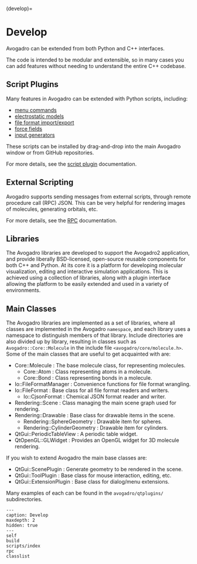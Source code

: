 (develop)=

# Develop

Avogadro can be extended from both Python and C++ interfaces.

The code is intended to be modular and extensible, so in many cases
you can add features without needing to understand the entire C++
codebase.

## Script Plugins

Many features in Avogadro can be extended with Python scripts, including:

- [menu commands](scripts/commands)
- [electrostatic models](scripts/charges)
- [file format import/export](scripts/formats)
- [force fields](scripts/energy)
- [input generators](scripts/generators)

These scripts can be installed by drag-and-drop into the main Avogadro window or from GitHub repositories.

For more details, see the [script plugin](develop-scripts) documentation.

## External Scripting

Avogadro supports sending messages from external scripts, through
remote procedure call (RPC) JSON. This can be very helpful for rendering
images of molecules, generating orbitals, etc.

For more details, see the [RPC](develop-rpc) documentation.

## Libraries

The Avogadro libraries are developed to support the Avogadro2 application, and
provide liberally BSD-licensed, open-source reusable components for both C++ and Python. At its core it is a platform for developing molecular visualization, editing and interactive simulation applications. This is achieved using a collection of libraries, along with a plugin interface allowing the platform to be easily extended and used in a variety of environments.

## Main Classes

The Avogadro libraries are implemented as a set of libraries, where all classes
are implemented in the Avogadro `namespace`, and each library uses a namespace
to distinguish members of that library. Include directories are also divided
up by library, resulting in classes such as `Avogadro::Core::Molecule` in the
include file `<avogadro/core/molecule.h>`. Some of the main classes that are
useful to get acquainted with are:

- Core::Molecule : The base molecule class, for representing molecules.
  - Core::Atom : Class representing atoms in a molecule.
  - Core::Bond : Class representing bonds in a molecule.
- Io::FileFormatManager : Convenience functions for file format wrangling.
- Io::FileFormat : Base class for all file format readers and writers.
  - Io::CjsonFormat : Chemical JSON format reader and writer.
- Rendering::Scene : Class managing the main scene graph used for rendering.
- Rendering::Drawable : Base class for drawable items in the scene.
  - Rendering::SphereGeometry : Drawable item for spheres.
  - Rendering::CylinderGeometry : Drawable item for cylinders.
- QtGui::PeriodicTableView : A periodic table widget.
- QtOpenGL::GLWidget : Provides an OpenGL widget for 3D molecule rendering.

If you wish to extend Avogadro the main base classes are:

- QtGui::ScenePlugin : Generate geometry to be rendered in the scene.
- QtGui::ToolPlugin : Base class for mouse interaction, editing, etc.
- QtGui::ExtensionPlugin : Base class for dialog/menu extensions.

Many examples of each can be found in the `avogadro/qtplugins/` subdirectories.

```{toctree}
---
caption: Develop
maxdepth: 2
hidden: true
---
self
build
scripts/index
rpc
classlist
```
